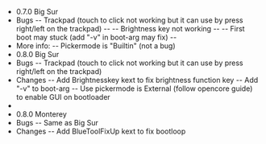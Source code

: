 - 0.7.0 Big Sur
- Bugs
-- Trackpad (touch to click not working but it can use by press right/left on the trackpad) --
-- Brightness key not working -- 
-- First boot may stuck (add "-v" in boot-arg may fix) --
- More info:
-- Pickermode is "Builtin" (not a bug)
- 0.8.0 Big Sur
- Bugs
-- Trackpad (touch to click not working but it can use by press right/left on the trackpad)
- Changes
-- Add Brightnesskey kext to fix brightness function key
-- Add "-v" to boot-arg
-- Use pickermode is External (follow opencore guide) to enable GUI on bootloader
-
- 0.8.0 Monterey
- Bugs
-- Same as Big Sur
- Changes
-- Add BlueToolFixUp kext to fix bootloop
